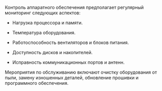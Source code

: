Контроль аппаратного обеспечения предполагает регулярный мониторинг следующих аспектов:

- Нагрузка процессора и памяти.

- Температура оборудования.

- Работоспособность вентиляторов и блоков питания.

- Доступность дисков и накопителей.

- Исправность коммуникационных портов и антенн.

Мероприятия по обслуживанию включают очистку оборудования от пыли, замену изношенных деталей, обновление прошивки и программного обеспечения.
